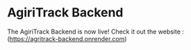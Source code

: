 # AgiriTrack Backend

The AgiriTrack Backend is now live! Check it out the website : (https://agritrack-backend.onrender.com)
